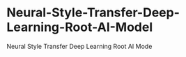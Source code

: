 # Neural-Style-Transfer-Deep-Learning-Root-AI-Model
Neural Style Transfer Deep Learning Root AI Mode
